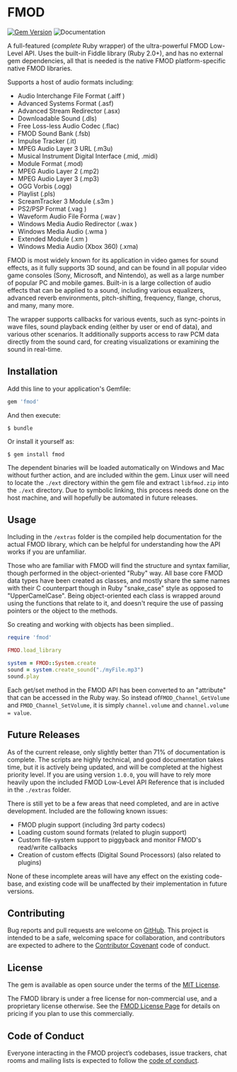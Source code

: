 # FMOD

[![Gem Version](https://badge.fury.io/rb/fmod.svg)](https://badge.fury.io/rb/fmod) ![Documentation](https://img.shields.io/badge/Documentation-71%25-orange.svg)


A full-featured (*complete* Ruby wrapper) of the ultra-powerful FMOD Low-Level API. Uses the built-in Fiddle library (Ruby 2.0+), and has no external gem dependencies, all that is needed is the native FMOD platform-specific native FMOD libraries.

Supports a host of audio formats including:
* Audio Interchange File Format (.aiff )
* Advanced Systems Format (.asf)
* Advanced Stream Redirector (.asx)
* Downloadable Sound (.dls)
* Free Loss-less Audio Codec (.flac)
* FMOD Sound Bank (.fsb)
* Impulse Tracker (.it)
* MPEG Audio Layer 3 URL (.m3u)
* Musical Instrument Digital Interface (.mid, .midi)
* Module Format (.mod)
* MPEG Audio Layer 2 (.mp2)
* MPEG Audio Layer 3 (.mp3)
* OGG Vorbis (.ogg)
* Playlist (.pls)
* ScreamTracker 3 Module (.s3m )
* PS2/PSP Format (.vag )
* Waveform Audio File Forma (.wav )
* Windows Media Audio Redirector (.wax )
* Windows Media Audio (.wma )
* Extended Module (.xm )
* Windows Media Audio (Xbox 360) (.xma)
   
FMOD is most widely known for its application in video games for sound effects, as it fully supports 3D sound, and can be found in all popular video game consoles (Sony, Microsoft, and Nintendo), as well as a large number of popular PC and mobile games. Built-in is a large collection of audio effects that can be applied to a sound, including various equalizers, advanced reverb environments, pitch-shifting, frequency, flange, chorus, and many, many more. 

The wrapper supports callbacks for various events, such as sync-points in wave files, sound playback ending (either by user or end of data), and various other scenarios.  It additionally supports access to raw PCM data directly from the sound card, for creating visualizations or examining the sound in real-time.

## Installation

Add this line to your application's Gemfile:

```ruby
gem 'fmod'
```

And then execute:

    $ bundle

Or install it yourself as:

    $ gem install fmod
    
The dependent binaries will be loaded automatically on Windows and Mac without further action, and are included within the gem. Linux user will need to locate the `./ext` directory within the gem file and extract `libfmod.zip` into the `./ext` directory. Due to symbolic linking, this process needs done on the host machine, and will hopefully be automated in future releases.

## Usage

Including in the `/extras` folder is the compiled help documentation for the actual FMOD library, which can be helpful for understanding how the API works if you are unfamiliar.

Those who are familiar with FMOD will find the structure and syntax familiar, though performed in the object-oriented "Ruby" way.  All base core FMOD data types have been created as classes, and mostly share the same names with their C counterpart though in Ruby "snake_case" style as opposed to "UpperCamelCase".  Being object-oriented each class is wrapped around using the functions that relate to it, and doesn't require the use of passing pointers or the object to the methods.

So creating and working with objects has been simplied..

```ruby
require 'fmod'

FMOD.load_library

system = FMOD::System.create
sound = system.create_sound("./myFile.mp3")
sound.play  
``` 

Each get/set method in the FMOD API has been converted to an "attribute" that can be accessed in the Ruby way. So instead of`FMOD_Channel_GetVolume` and `FMOD_Channel_SetVolume`, it is simply `channel.volume` and `channel.volume = value`. 

## Future Releases

As of the current release, only slightly better than 71% of documentation is complete. The scripts are highly technical, and good documentation takes time, but it is actively being updated, and will be completed at the highest priority level. If you are using version `1.0.0`, you will have to rely more heavily upon the included FMOD Low-Level API Reference that is included in the `./extras` folder.

There is still yet to be a few areas that need completed, and are in active development. Included are the following known issues:
   * FMOD plugin support (including 3rd party codecs)
   * Loading custom sound formats (related to plugin support)
   * Custom file-system support to piggyback and monitor FMOD's read/write callbacks
   * Creation of custom effects (Digital Sound Processors) (also related to plugins)
   
None of these incomplete areas will have any effect on the existing code-base, and existing code will be unaffected by their implementation in future versions.

## Contributing

Bug reports and pull requests are welcome on [GitHub](https://github.com/ForeverZer0/fmod). This project is intended to be a safe, welcoming space for collaboration, and contributors are expected to adhere to the [Contributor Covenant](http://contributor-covenant.org) code of conduct.

## License

The gem is available as open source under the terms of the [MIT License](https://opensource.org/licenses/MIT).

The FMOD library is under a free license for non-commercial use, and a proprietary license otherwise. See the [FMOD License Page](https://www.fmod.com/licensing) for details on pricing if you plan to use this commercially.

## Code of Conduct

Everyone interacting in the FMOD project’s codebases, issue trackers, chat rooms and mailing lists is expected to follow the [code of conduct](https://github.com/ForeverZer0/fmod/blob/master/CODE_OF_CONDUCT.md).

